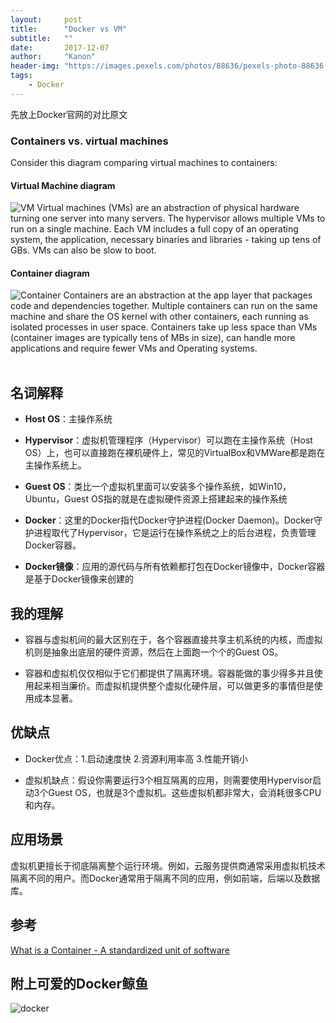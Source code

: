 ```yaml
---
layout:     post
title:      "Docker vs VM"
subtitle:   ""
date:       2017-12-07
author:     "Kanon"
header-img: "https://images.pexels.com/photos/88636/pexels-photo-88636.jpeg?w=940&h=650&auto=compress&cs=tinysrgb"
tags:
    - Docker
---
```


先放上Docker官网的对比原文

### Containers vs. virtual machines
Consider this diagram comparing virtual machines to containers:

#### Virtual Machine diagram
![VM](http://kanon-blog.oss-cn-hangzhou.aliyuncs.com/container-vm-whatvm.png)
Virtual machines (VMs) are an abstraction of physical hardware turning one server into many servers. The hypervisor allows multiple VMs to run on a single machine. Each VM includes a full copy of an operating system, the application, necessary binaries and libraries - taking up tens of GBs. VMs can also be slow to boot.

#### Container diagram
![Container](http://kanon-blog.oss-cn-hangzhou.aliyuncs.com/container-vm-whatcontainer.png)
Containers are an abstraction at the app layer that packages code and dependencies together. Multiple containers can run on the same machine and share the OS kernel with other containers, each running as isolated processes in user space. Containers take up less space than VMs (container images are typically tens of MBs in size), can handle more applications and require fewer VMs and Operating systems.
<br><br>

## 名词解释
- **Host OS**：主操作系统

- **Hypervisor**：虚拟机管理程序（Hypervisor）可以跑在主操作系统（Host OS）上，也可以直接跑在裸机硬件上，常见的VirtualBox和VMWare都是跑在主操作系统上。

- **Guest OS**：类比一个虚拟机里面可以安装多个操作系统，如Win10，Ubuntu，Guest OS指的就是在虚拟硬件资源上搭建起来的操作系统

- **Docker**：这里的Docker指代Docker守护进程(Docker Daemon)。Docker守护进程取代了Hypervisor，它是运行在操作系统之上的后台进程，负责管理Docker容器。

- **Docker镜像**：应用的源代码与所有依赖都打包在Docker镜像中，Docker容器是基于Docker镜像来创建的

## 我的理解
- 容器与虚拟机间的最大区别在于，各个容器直接共享主机系统的内核，而虚拟机则是抽象出底层的硬件资源，然后在上面跑一个个的Guest OS。

- 容器和虚拟机仅仅相似于它们都提供了隔离环境。容器能做的事少得多并且使用起来相当廉价。而虚拟机提供整个虚拟化硬件层，可以做更多的事情但是使用成本显著。

## 优缺点
- Docker优点：1.启动速度快 2.资源利用率高 3.性能开销小

- 虚拟机缺点：假设你需要运行3个相互隔离的应用，则需要使用Hypervisor启动3个Guest OS，也就是3个虚拟机。这些虚拟机都非常大，会消耗很多CPU和内存。

## 应用场景
虚拟机更擅长于彻底隔离整个运行环境。例如，云服务提供商通常采用虚拟机技术隔离不同的用户。而Docker通常用于隔离不同的应用，例如前端，后端以及数据库。

## 参考
[What is a Container - A standardized unit of software](https://www.docker.com/what-container#/package_software)

## 附上可爱的Docker鲸鱼
![docker](http://kanon-blog.oss-cn-hangzhou.aliyuncs.com/docker.png)

<br><b><br><br>

